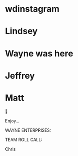 # wdinstagram




# Lindsey 


# Wayne was here


# Jeffrey


# Matt


:tada:

Enjoy… 

WAYNE ENTERPRISES:   

TEAM ROLL CALL:

Chris
